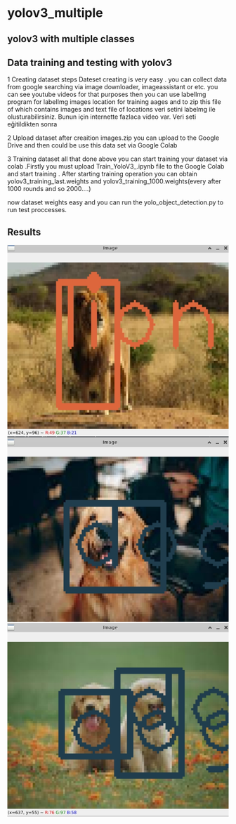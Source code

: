 # yolov3_multiple
## yolov3 with multiple classes


## Data training and testing with yolov3

1 Creating dataset steps
Dateset creating is very easy . you can collect data from google searching via image downloader, imageassistant or etc. you can see youtube videos for that purposes then you can use labelImg program for labelImg images location for training aages and to zip this file of which contains images and text file of locations veri setini labelmg ile olusturabilirsiniz. Bunun için internette fazlaca video var. Veri seti eğitildikten sonra

2 Upload dataset
after creaition images.zip you can upload to the Google Drive and then could be use this data set via Google Colab

3 Training dataset
all that done above you can start training your dataset via colab .Firstly you must upload Train_YoloV3_.ipynb file to the Google Colab and start training . After starting training operation you can obtain yolov3_training_last.weights and yolov3_training_1000.weights(every after 1000 rounds and so 2000....)

now dataset weights easy and you can run the yolo_object_detection.py to run test proccesses.

## Results

![result_01](results/result_01.jpg)
![result_01](results/result_02.jpg)
![result_01](results/result_03.jpg)
